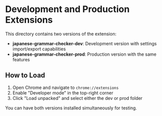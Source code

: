 # Development and Production Extensions

This directory contains two versions of the extension:

- **japanese-grammar-checker-dev**: Development version with settings import/export capabilities
- **japanese-grammar-checker-prod**: Production version with the same features

## How to Load

1. Open Chrome and navigate to `chrome://extensions`
2. Enable "Developer mode" in the top-right corner
3. Click "Load unpacked" and select either the dev or prod folder

You can have both versions installed simultaneously for testing.
